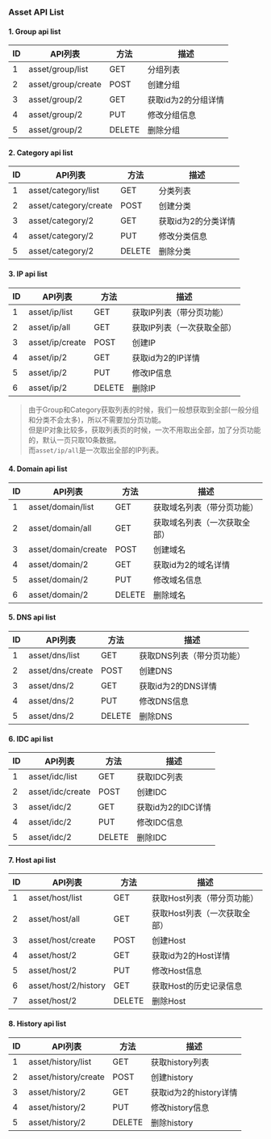 ### Asset API List

#### 1. Group api list
| ID | API列表 |方法| 描述 |
| --- | --- | --- | --- |
| 1 | asset/group/list | GET | 分组列表 |
| 2 | asset/group/create | POST | 创建分组 |
| 3 | asset/group/2 | GET | 获取id为2的分组详情 |
| 4 | asset/group/2 | PUT | 修改分组信息 |
| 5 | asset/group/2 | DELETE | 删除分组 |


#### 2. Category api list
| ID | API列表 |方法| 描述 |
| --- | --- | --- | --- |
| 1 | asset/category/list | GET | 分类列表 |
| 2 | asset/category/create | POST | 创建分类 |
| 3 | asset/category/2 | GET | 获取id为2的分类详情 |
| 4 | asset/category/2 | PUT | 修改分类信息 |
| 5 | asset/category/2 | DELETE | 删除分类 |

#### 3. IP api list
| ID | API列表 |方法| 描述 |
| --- | --- | --- | --- |
| 1 | asset/ip/list | GET | 获取IP列表（带分页功能） |
| 2 | asset/ip/all | GET | 获取IP列表（一次获取全部） |
| 3 | asset/ip/create | POST | 创建IP |
| 4 | asset/ip/2 | GET | 获取id为2的IP详情 |
| 5 | asset/ip/2 | PUT | 修改IP信息 |
| 6 | asset/ip/2 | DELETE | 删除IP |


> 由于Group和Category获取列表的时候，我们一般想获取到全部(一般分组和分类不会太多)，所以不需要加分页功能。  
但是IP对象比较多，获取列表页的时候，一次不用取出全部，加了分页功能的，默认一页只取10条数据。  
而`asset/ip/all`是一次取出全部的IP列表。

#### 4. Domain api list
| ID | API列表 |方法| 描述 |
| --- | --- | --- | --- |
| 1 | asset/domain/list | GET | 获取域名列表（带分页功能） |
| 2 | asset/domain/all | GET | 获取域名列表（一次获取全部） |
| 3 | asset/domain/create | POST | 创建域名 |
| 4 | asset/domain/2 | GET | 获取id为2的域名详情 |
| 5 | asset/domain/2 | PUT | 修改域名信息 |
| 6 | asset/domain/2 | DELETE | 删除域名 |

#### 5. DNS api list
| ID | API列表 |方法| 描述 |
| --- | --- | --- | --- |
| 1 | asset/dns/list | GET | 获取DNS列表（带分页功能） |
| 2 | asset/dns/create | POST | 创建DNS |
| 3 | asset/dns/2 | GET | 获取id为2的DNS详情 |
| 4 | asset/dns/2 | PUT | 修改DNS信息 |
| 5 | asset/dns/2 | DELETE | 删除DNS | 

#### 6. IDC api list
| ID | API列表 |方法| 描述 |
| --- | --- | --- | --- |
| 1 | asset/idc/list | GET | 获取IDC列表 |
| 2 | asset/idc/create | POST | 创建IDC |
| 3 | asset/idc/2 | GET | 获取id为2的IDC详情 |
| 4 | asset/idc/2 | PUT | 修改IDC信息 |
| 5 | asset/idc/2 | DELETE | 删除IDC |

 #### 7. Host api list
| ID | API列表 |方法| 描述 |
| --- | --- | --- | --- |
| 1 | asset/host/list | GET | 获取Host列表（带分页功能） |
| 2 | asset/host/all | GET | 获取Host列表（一次获取全部） |
| 3 | asset/host/create | POST | 创建Host |
| 4 | asset/host/2 | GET | 获取id为2的Host详情 |
| 5 | asset/host/2 | PUT | 修改Host信息 |
| 6 | asset/host/2/history | GET | 获取Host的历史记录信息 |
| 7 | asset/host/2 | DELETE | 删除Host |

#### 8. History api list
| ID | API列表 |方法| 描述 |
| --- | --- | --- | --- |
| 1 | asset/history/list | GET | 获取history列表 |
| 2 | asset/history/create | POST | 创建history |
| 3 | asset/history/2 | GET | 获取id为2的history详情 |
| 4 | asset/history/2 | PUT | 修改history信息 |
| 5 | asset/history/2 | DELETE | 删除history |








